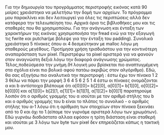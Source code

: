 Για την δημιουργία του προγράμματος περιστροφής εικόνας κατά 90 μοίρες χρειάστηκα να μελετήσω την δομή των αρχείων. Το πρόγραμμα μου παρακλίνει και δεν λειτουργεί για όλες τις περιπτώσεις αλλά δεν κατάφερα την τελειωπείηση του.
Αρχικά όρια τις βιβλιοθήκες μου και τις σταθερές που θα χρησιμοποίσω.
Για την ανάγνωση και ένταξη των χαρακτήρων της εικόνας χρησιμοποιήσα την fread ενώ για την εξαγωγή τις fwrite και putchar(με βόλεψε για την ένταξη του padding).
Συνολικά χρειάστηκα 5 πίνακες όπου οι 4 δεσμεύτηκαν με malloc λόγω μη σταθερούς μεγέθους.
Προτίμησα χρήση τρισδυάστου για την κοντινότερη αναπαράσταση των pixel.
Περιστρέφω τα pixel αριστερά για να φανούν στον αναγνώστη δεξιά λόγω την διαφορά ανάγνωσης χρώματος.
Τέλος,ποδεύσμεσα την μνήμη.(Η λογική μου βρίσκεται πιο αναπτυγμέμενη στα σχόλια είναι πιο βολικό αφού πατάω ακριβώς στον αλγόριθμο).
Εδώ, θα σας εξηγήσω πιο αναλυτικά την περιστροφή :
έστω έχω τον πίνακα  1 2 3   θέλω να πάρει την μορφή 3 6
                     4 5 6                           2 5 
                                                     1 4 
έστω οι πίνακες ονομάζονται α και b αντίστοιχα βλέπουμε ότι α[0][0]= b[2][0], α[0][1]= b[1][0], α[0][2]= b[0][0] και α[1][0]= b[2][1, α[1][1]= b[1][1],
α[1][2]= b[0][1]     παρατηρούμε λοιπόν ότι ο αριθμός γραμμής του α ισούται με τον αριθμό στήλης του b και ο αριθμός γραμμής του b είναι το πλάτος το συνολικό - ο αριθμός στήλης του α-1 λόγω ότι η αρίθμιση των στοιχείων στον πίνακα ξεκινάει από το 0 και όχι το 1.(είπαμε τον γυρνάμε αριστερά λόγω  των χρωμάτων).
Εδώ γυρνάω δισδιάστατο αλλαα εφόσον η τρίτη διάσταση είναι σταθερή και ισούται με 3 λόγω των byte των pixel δεν επηρεάζεται κάπως η τακτική μου.
